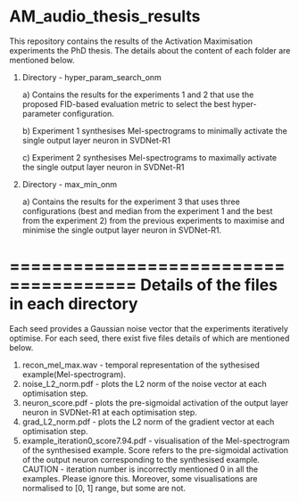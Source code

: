 # AM_audio_thesis_results

This repository contains the results of the Activation Maximisation experiments the PhD thesis. The details about the content of each folder are mentioned below.

1. Directory - hyper_param_search_onm
   
   a) Contains the results for the experiments 1 and 2 that use the proposed FID-based evaluation metric to select the best hyper-parameter configuration.
   
   b) Experiment 1 synthesises Mel-spectrograms to minimally activate the single output layer neuron in SVDNet-R1
   
   c) Experiment 2 synthesises Mel-spectrograms to maximally activate the single output layer neuron in SVDNet-R1

2. Directory - max_min_onm
   
   a) Contains the results for the experiment 3 that uses three configurations (best and median from the experiment 1 and the best from the experiment 2) from the previous experiments to maximise and minimise the single output layer neuron in SVDNet-R1. 

======================================
Details of the files in each directory
======================================

Each seed provides a Gaussian noise vector that the experiments iteratively optimise. For each seed, there exist five files details of which are mentioned below.

1. recon_mel_max.wav - temporal representation of the sythesised example(Mel-spectrogram).
2. noise_L2_norm.pdf - plots the L2 norm of the noise vector at each optimisation step.
3. neuron_score.pdf - plots the pre-sigmoidal activation of the output layer neuron in SVDNet-R1 at each optimisation step.
4. grad_L2_norm.pdf - plots the L2 norm of the gradient vector at each optimisation step.
5. example_iteration0_score7.94.pdf - visualisation of the Mel-spectrogram of the synthesised example. Score refers to the pre-sigmoidal activation of the output neuron corresponding to the synthesised example. CAUTION - iteration number is incorrectly mentioned 0 in all the examples. Please ignore this. Moreover, some visualisations are normalised to [0, 1] range, but some are not.
